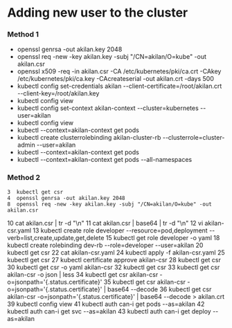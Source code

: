 # Adding new user to the cluster

### Method 1
* openssl genrsa -out akilan.key 2048
* openssl req -new -key akilan.key -subj "/CN=akilan/O=kube" -out akilan.csr
* openssl x509 -req -in akilan.csr -CA /etc/kubernetes/pki/ca.crt -CAkey /etc/kubernetes/pki/ca.key -CAcreateserial -out akilan.crt -days 500
* kubectl config set-credentials akilan --client-certificate=/root/akilan.crt --client-key=/root/akilan.key
* kubectl config view
* kubectl config set-context akilan-context --cluster=kubernetes --user=akilan
* kubectl config view
* kubectl --context=akilan-context get pods
* kubectl create clusterrolebinding akilan-cluster-rb --clusterrole=cluster-admin --user=akilan
* kubectl --context=akilan-context get pods
* kubectl --context=akilan-context get pods --all-namespaces

### Method 2
    3  kubectl get csr
    4  openssl genrsa -out akilan.key 2048
    8  openssl req -new -key akilan.key -subj "/CN=akilan/O=kube" -out akilan.csr
   10  cat akilan.csr | tr -d "\n"
   11  cat akilan.csr | base64 | tr -d "\n"
   12  vi akilan-csr.yaml
   13  kubectl create role developer --resource=pod,deployment --verb=list,create,update,get,delete
   15  kubectl get role developer -o yaml
   18  kubectl create rolebinding dev-rb --role=developer --user=akilan
   20  kubectl get csr
   22  cat akilan-csr.yaml
   24  kubectl apply -f akilan-csr.yaml
   25  kubectl get csr
   27  kubectl certificate approve akilan-csr
   28  kubectl get csr
   30  kubectl get csr -o yaml akilan-csr
   32  kubectl get csr
   33  kubectl get csr akilan-csr -o json | less
   34  kubectl get csr akilan-csr -o=jsonpath='{.status.certificate}'
   35  kubectl get csr akilan-csr -o=jsonpath='{.status.certificate}' | base64 --decode
   36  kubectl get csr akilan-csr -o=jsonpath='{.status.certificate}' | base64 --decode > akilan.crt
   39  kubectl config view
   41  kubectl auth can-i get pods --as=akilan
   42  kubectl auth can-i get svc --as=akilan
   43  kubectl auth can-i get deploy --as=akilan
